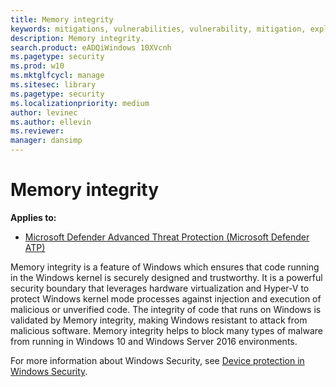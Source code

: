 ```yaml
---
title: Memory integrity
keywords: mitigations, vulnerabilities, vulnerability, mitigation, exploit, exploits, emet
description: Memory integrity.
search.product: eADQiWindows 10XVcnh
ms.pagetype: security
ms.prod: w10
ms.mktglfcycl: manage
ms.sitesec: library
ms.pagetype: security
ms.localizationpriority: medium
author: levinec
ms.author: ellevin
ms.reviewer: 
manager: dansimp
---
```


# Memory integrity

**Applies to:**

- [Microsoft Defender Advanced Threat Protection (Microsoft Defender ATP)](https://go.microsoft.com/fwlink/p/?linkid=2069559)

Memory integrity is a feature of Windows which ensures that code running in the Windows kernel is securely designed and trustworthy. It is a powerful security boundary that leverages hardware virtualization and Hyper-V to protect Windows kernel mode processes against injection and execution of malicious or unverified code. The integrity of code that runs on Windows is validated by Memory integrity, making Windows resistant to attack from malicious software. Memory integrity helps to block many types of malware from running in Windows 10 and Windows Server 2016 environments.

For more information about Windows Security, see [Device protection in Windows Security](https://support.microsoft.com/help/4096339/windows-10-device-protection-in-windows-defender-security-center).
